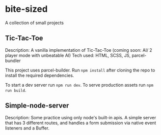 # bite-sized

A collection of small projects

## Tic-Tac-Toe

Description: A vanilla implementation of Tic-Tac-Toe (coming soon: AI/ 2 player mode with unbeatable AI)
Tech used: HTML, SCSS, JS, parcel-bundler

This project uses parcel-builder. Run `npm install` after cloning the repo to install the required dependencies.

To start a dev server run `npm run dev`.
To serve production assets run `npm run build`.

## Simple-node-server

Description: Some practice using only node's built-in apis. A simple server that has 3 different routes, and handles a form submission via native event listeners and a Buffer.
